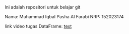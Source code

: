 Ini adalah repositori untuk belajar git

Nama: Muhammad Iqbal Pasha Al Farabi
NRP: 152023174

link video tugas DataFrame:
[text](https://youtu.be/iBT8OlX_Qo4)
